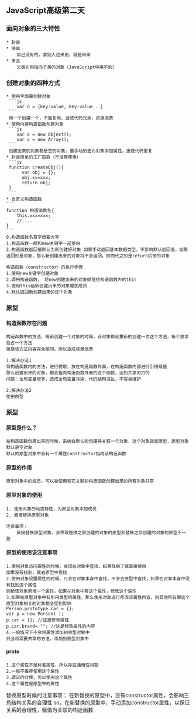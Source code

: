 ## JavaScript高级第二天

### 面向对象的三大特性
    * 封装
    * 继承
        自己没有的，拿别人过来用，就是继承
    * 多态
        父类引用指向子类的对象（JavaScript中用不到）
### 创建对象的四种方式
    * 使用字面量创建对象
     ```js
        var o = {key:value, key:value...}
     ```
     用一个创建一个，不能复用，造成代码冗余，资源浪费
    * 使用内置构造函数创建对象
     ```js
        var o = new Object();
        var o = new Array();
     ```
     创建出来的对象都是空的对象，要手动的去为对象添加属性。造成代码重复
    * 封装简单的工厂函数（不推荐使用）
     ```js
     function createObj(){
          var obj = {};
          obj.xx=xxx;
          return obj;
     }
     ```
    * 自定义构造函数
    ```
    function 构造函数名{
        this.xxx=xxx;
        //....
    }
    ```
    0.构造函数名首字母要大写
    1.构造函数一般和new关键字一起使用
    2.构造函数返回值默认为新创建好对象 如果手动返回基本数据类型，不影响默认返回值，如果返回的是对象，那么新创建出来的对象将不会返回，取而代之的是return后面的对象

    构造函数（constructor）的执行步骤
    1.使用new关键字创建对象
    2.调用构造函数， 将new创建出来的对象赋值给构造函数内的this
    3.使用this给新创建出来的对象增加成员
    4.默认返回新创建出来的这个对象

### 原型
#### 构造函数存在问题
    构造函数中的方法，每新创建一个对象的时候，该对象都会重新的创建一次这个方法，每个独享独占一个方法
    但是该方法内容完全相同，所以造成资源浪费

    1.解决办法1
    将构造函数内的方法，进行提取，放在构造函数外面，在构造函数内部进行引用赋值
    那么创建出来的对象，都会指向构造函数外面的这个函数，达到共享的目的
    问题：全局变量增多，造成全局变量污染，代码结构混乱，不容易维护

    2.解决办法2
    使用原型

### 原型

#### 原型是什么？
    在构造函数创建出来的时候，系统会默认的创建并关联一个对象，这个对象就是原型，原型对象默认是空对象
    默认的原型对象中会有一个属性constructor指向该构造函数

#### 原型的作用
    原型对象中的成员，可以被使用和它关联的构造函数创建出来的所有对象共享

#### 原型对象的使用
    1. 使用对象的动态特性，为原型对象添加成员
    2. 直接替换原型对象

    注意事项：
        直接替换原型对象，会导致替换之前创建的对象的原型和替换之后创建的对象的原型不一致

#### 原型的使用该注意事项
    1.使用对象访问属性的时候，会现在对象中查找，如果找到了就直接使用
    如果没有找到，就去原型中查找
    2.使用对象设置属性的时候，只会在对象本身中查找，不会去原型中查找，如果在对象本身中没有找到这个属性
    则给该对象新增一个属性，如果在对象中有这个属性，修改这个属性
    3.如果在原型对象中有引用类型的属性，那么使用对象进行修改该属性内容，则其他所有跟这个原型对象相关的对象都会受到影响
    Person.prototype.car = {};
    var p = new Person( );
    p.car = {}; //这是修改属性
    p.car.brand= ""; //这是修改属性的内容
    4.一般情况下不会将属性添加到原型对象中
    只会将需要共享的方法，添加到原型对象中

#### __proto__
    1.这个属性不是标准属性，所以存在通用性问题
    2.一般不推荐使用这个属性
    3.调试的时候，可以使用这个属性
    4.这个属性是原型中的属性

替换原型时候的注意事项：
    在新替换的原型中，没有constructor属性，会影响三角结构关系的合理性
    so，在新替换的原型中，手动添加constructor属性，以保证关系的合理性，赋值为关联的构造函数
